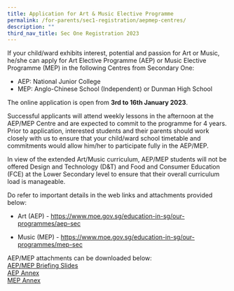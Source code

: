 ```yaml
---
title: Application for Art & Music Elective Programme
permalink: /for-parents/sec1-registration/aepmep-centres/
description: ""
third_nav_title: Sec One Registration 2023
---
```


If your child/ward exhibits interest, potential and passion for Art or Music, he/she can apply for Art Elective Programme (AEP) or Music Elective Programme (MEP) in the following Centres from Secondary One:

* AEP: National Junior College
* MEP: Anglo-Chinese School (Independent) or Dunman High School

The online application is open from **3rd to 16th January 2023**.

Successful applicants will attend weekly lessons in the afternoon at the AEP/MEP Centre and are expected to commit to the programme for 4 years. Prior to application, interested students and their parents should work closely with us to ensure that your child/ward school timetable and commitments would allow him/her to participate fully in the AEP/MEP. 

In view of the extended Art/Music curriculum, AEP/MEP students will not be offered Design and Technology (D&T) and Food and Consumer Education (FCE) at the Lower Secondary level to ensure that their overall curriculum load is manageable.

Do refer to important details in the web links and attachments provided below: 

* Art (AEP) - <a href="https://www.moe.gov.sg/education-in-sg/our-programmes/aep-sec" target="_blank" >https://www.moe.gov.sg/education-in-sg/our-programmes/aep-sec</a> 

* Music (MEP) - <a href="https://www.moe.gov.sg/education-in-sg/our-programmes/mep-sec" target="_blank" >https://www.moe.gov.sg/education-in-sg/our-programmes/mep-sec</a>

AEP/MEP attachments can be downloaded below:
<br>[AEP/MEP Briefing Slides](/files/Forparents/s1reg-AEP_MEP_Briefing_Slides.pdf)
<br>[AEP Annex](/files/Forparents/s1reg-2_AEP_Annex.pdf)
<br>[MEP Annex](/files/Forparents/s1reg-3_MEP_Annex.pdf)